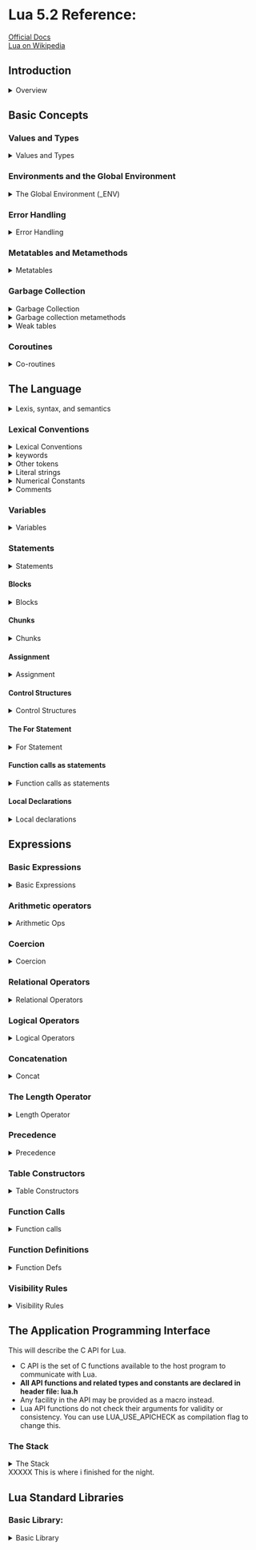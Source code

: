 # Lua 5.2 Reference:
[Official Docs](lua.org/documentation)  
[Lua on Wikipedia](https://en.wikipedia.org/wiki/Lua_(programming_language))  

## Introduction
<details>
<summary>Overview</summary>

* Supports general procedural programming.  
* Offers support for: 
  * oop
  * functional programming
  * data-driven programming
* Lua has **no** main().  
  * It only works embedded in a host application.  
  * The host can: 
    * Invoke functions to call lua code
    * Write and read lua variables
    * Register C functions to be called by lua.

* The Lua distribution includes a sample program called lua, which uses the Lua library to offer a complete interpreter, for interactive or batch use.
</details>

## Basic Concepts

### Values and Types
<details>
<summary>Values and Types</summary>

* Dynamically typed language:  
  * Variables have no type  
  * Values have type  
* Values are _first-class_.  Now, what does _first-class_ mean?
  * _first-class_ means that **all values** can be stored in variables, passed to other functions, and returned as results.
* Basic Types - there are 8:
  * nil:  
    Different than any other value - usually represents the absence of value.  
    Makes a condition false

  * boolean:  
    **false** and **true**  
    False makes a condition false (along with **nil**)  
    **any other value** means true (e.g. 0 is true, -1 is true, etc.)

  * number:  
    Represents real, (double-precision floating point) numbers  
    Usually follows the C implementation which is IEEE 754  

  * string:  
    Represents **immutable** sequences of bytes.  
    Lua is "8-bit clean".  Strings can contain any 8-bit value, including \0 (null).

  * function:  
    Lua can call (and manipulate) functions written in lua and functions written in C

  * userdata:  
    Userdata allows arbitrary C data to be stored in lua variables.  
    A userdata value is a pointer to a raw block of memory.  
    Two kinds of userdata:  
    * full userdata: the block of memory is managed by lua
    * light userdata: the block of memory is managed by the host.  
    Userdata has no pre-defined operations in lua, except assignment and identity testing.  
    By using metatables, you can define operations for full userdata values.  
    Userdata cannot be created or modified in Lua, only through the C api.

  * thread:  
    Represents independent threads of execution, and is used to implement **co-routines**.  
    Don't confuse lua threads with os threads.  
    Lua supports threads on all systems, even those systems who do not support threads natively.  

  * table:  
    Tables implement _**associative arrays**_:  
    * Can be indexed with numbers (like an array)  
    * Can be indexed with types (exclusing nil and NaN)  
    * Can be heterogeneous: contain values of **all** types (except nil)  
    * **Any key with value nil is not considered part of the table!**  
    * Any key that is not part of a table has an associated nil value.  
    * Are the sole data structure in all of lua.  They can represent:  
      * arrays  
      * sequences  
      * symbol tables  
      * sets  
      * records: to represent a record, lua uses the field name as an index.  (e.g. a.name is the same as a["name"])  
      * graphs  
      * trees  
  
  Tables, functions, threads, and full userdata are objects: variables **do not** contain these items, only references to them (e.g. pointers).  Assignment, parameter passing, and function returns always manipulate references to such values.  There is no implication of _any kind_ of copy.

</details>

### Environments and the Global Environment
<details>
<summary>The Global Environment (_ENV)</summary>

* _ENV:  
  Any reference to a global name _var_ is syntactically translated to _ENV.var  
  Every chunk is compiled in the scope of an external local variable called _ENV.  _ENV is never a global name in a chunk.  
* Any table used as the value of _ENV is called an **environment**  
* Lua keeps a _global environment_.  This value is kept at a special place in the *C registry*.  
  * _G is initialized with this same value  
* When lua compiles a chunk, it initializes the value of the chunk _ENV *upvalue* with the global environment. 
  * By default: global variables in lua refer to entries in the global environment.  
* All standard libraries are loaded in the global environment and several functions operate on that environment.  You can use **load** or **loadfile** to load a chunk with a different environment.  
* If you change the global environment in the registry (via C code or the debug library), all chunks loaded after the change will get the new environment.  
  * Previously loaded chunks are not affected, however, as each has its own reference to the environment in the chunks _ENV variable.  Moreover, the variable _G (which is stored in the original global ENV) is **never** updated by lua.  


</details>

### Error Handling
<details>
<summary>Error Handling</summary>

* All actions start from C code in the host program - calling a function from the lua library (lua_pcall).
* Errors during compilation or execution of a chunk returns control to host application, which takes appropriate steps.  
* Lua code can explicitly generate an error by using the *error* function.  
  * If you need to catch errors in lua, you can use pcall or xpcall to call a function in *protected mode*  
  * *error objects* (or message) are propagated with information about the error.  
  * xpcall or lua_pcall can receive a message handler to be called in case of errors.  This callback is called prior to stack unwinding, so it may gather a stack traceback.  
  
</details>

### Metatables and Metamethods

<details>
<summary>Metatables</summary>

* Every *value* in lua can have a metatable.  
  * A metatable is an ordinary lua table that defines the behavior of the original value under certain special operations.  
  * You can change several aspects of the behavior of operations over a value by setting specific fields in the values metatable.  
    * **Example:**
      * when a *non-numeric* value is the operand of an addition, lua checks for a function in the "__add" field of the value's metatable.  If it finds one, lua will call that function to do the addition.**
  * Keys in a metatable are derived from ***event names***
    * Corresponding values are called *metamethods*
    * In the example, the *event* is "add" and the metamethod is the function that performs the add.
  * Querying metatables:
    * *getmetatable* function
  * Replacing metatable of a table:
    * *setmetatable* function 
    * You can't change the metatable of other types from Lua (except by using the debug library)
  * Tables and full userdata have individual metatables
    * Values of all other types share one metatable per type  
      * One, single metatable for strings
      * One, single metatable for numbers, etc.
    * By default, a value has no metatable, but the string library sets a metatable for the string type
  * Metatables control how objects behave in arithmetic, order comparisons, concatenation, length checking and indexing.
    * Can also define a function that is called when userdata or table is garbage collected
      * Lua checks if the value has a metatable with corresponding event.
      * If so, value associated with that key (the metamethod) controls how lua will perform that operation.
  * Metatables control the operations listed.
    * Each operation has a corresponding name
    * Key for each operation is a string with name prefixed by 2 underscores
      * Example: key for the *add* operation is the string "__add"
  
  * **"add"**: the + operation
    ```lua
      -- the function getbinhandler defines how lua 
      -- chooses a handler for a binary operation.
      -- first, lua tries 1st operand.  If this type doesn't
      -- define a handler, the Lua tries the second
      function getbinhandler (op1, op2, event)
         return metatable(op1)[event] or metatable(op2)[event]
       end

       -- by using this function, the behavior of op1 + op2 is
       function add_event (op1, op2)
         local o1, o2 = tonumber(op1), tonumber(op2)
         if o1 and o2 then  -- both operands are numeric?
           return o1 + o2   -- '+' here is the primitive 'add'
         else  -- at least one of the operands is not numeric
           local h = getbinhandler(op1, op2, "__add")
           if h then
             -- call the handler with both operands
             return (h(op1, op2))
           else  -- no handler available: default behavior
             error(···)
           end
         end
       end
    ```
  * **"sub"**: the - operation
  * **"mul"**: the * operation
  * **"div"**: the / operation
  * **"mod"**: the % operation
  
    * o1 - floor(o1/o2)*o2 as primitive operation  
  * **"pow"**: the ^ operation
  
    * pow from C math library is primitive operation
  * *NOTE:* all the above operations behave the same as the "add" operation
  
  * **"unm"**: the unary - operation
    ```lua
       function unm_event (op)
       local o = tonumber(op)
       if o then  -- operand is numeric?
         return -o  -- '-' here is the primitive 'unm'
       else  -- the operand is not numeric.
         -- Try to get a handler from the operand
         local h = metatable(op).__unm
         if h then
           -- call the handler with the operand
           return (h(op))
         else  -- no handler available: default behavior
           error(···)
         end
       end
     end
    ```

  * **"concat"**: the .. operation
    ```lua
       function concat_event (op1, op2)
       if (type(op1) == "string" or type(op1) == "number") and
          (type(op2) == "string" or type(op2) == "number") then
         return op1 .. op2  -- primitive string concatenation
       else
         local h = getbinhandler(op1, op2, "__concat")
         if h then
           return (h(op1, op2))
         else
           error(···)
         end
       end
     end
    ```

  * **"len"**: the # operation
    ```lua
       function len_event (op)
       if type(op) == "string" then
         return strlen(op)      -- primitive string length
       else
         local h = metatable(op).__len
         if h then
           return (h(op))       -- call handler with the operand
         elseif type(op) == "table" then
           return #op              -- primitive table length
         else  -- no handler available: error
           error(···)
         end
       end
     end
    ```

  * **"eq"**: the == operation.  
    The function getequalhandler defines how Lua chooses a metamethod for equality.  A metamethod is selected only when both values being compared have the same type and the same metamethod for the selected operation - and the values are either tables or full userdata
    ```lua
       function getequalhandler (op1, op2)
       if type(op1) ~= type(op2) or
          (type(op1) ~= "table" and type(op1) ~= "userdata") then
         return nil     -- different values
       end
       local mm1 = metatable(op1).__eq
       local mm2 = metatable(op2).__eq
       if mm1 == mm2 then return mm1 else return nil end
     end
    ```

    The eq event is defined as follows (result is always a boolean):
    ```lua 
       function eq_event (op1, op2)
        if op1 == op2 then   -- primitive equal?
          return true   -- values are equal
        end
        -- try metamethod
        local h = getequalhandler(op1, op2)
        if h then
          return not not h(op1, op2)
        else
          return false
        end
       end
    ```

  * **"lt"**: the < operation
    ```lua
    function lt_event (op1, op2)
       if type(op1) == "number" and type(op2) == "number" then
         return op1 < op2   -- numeric comparison
       elseif type(op1) == "string" and type(op2) == "string" then
         return op1 < op2   -- lexicographic comparison
       else
         local h = getbinhandler(op1, op2, "__lt")
         if h then
           return not not h(op1, op2)
         else
           error(···)
         end
       end
     end
    ```

  * **"le"**: the <= operation  
    ```lua
    function le_event (op1, op2)
      if type(op1) == "number" and type(op2) == "number" then
        return op1 <= op2   -- numeric comparison
      elseif type(op1) == "string" and type(op2) == "string" then
        return op1 <= op2   -- lexicographic comparison
      else
        local h = getbinhandler(op1, op2, "__le")
        if h then
          return not not h(op1, op2)
        else
          h = getbinhandler(op1, op2, "__lt")
          if h then
            return not h(op2, op1)
          else
            error(···)
          end
        end
      end
    end
    ```

  * **"index"**: the indexing access table[key].  The metamethod is tried only when key is not present in table.  When table is not a table, no key is ever present, so the metamethod is always tried
    ```lua
    function gettable_event (table, key)
       local h
       if type(table) == "table" then
         local v = rawget(table, key)
         -- if key is present, return raw value
         if v ~= nil then return v end
         h = metatable(table).__index
         if h == nil then return nil end
       else
         h = metatable(table).__index
         if h == nil then
           error(···)
         end
       end
       if type(h) == "function" then
         return (h(table, key))     -- call the handler
       else return h[key]           -- or repeat operation on it
       end
    end
    ```

  * **"newindex"**: indexing assignment table[key] = value.  Metamethod is only tried with the key is not present in table.
    ```lua
    function settable_event (table, key, value)
       local h
       if type(table) == "table" then
         local v = rawget(table, key)
         -- if key is present, do raw assignment
         if v ~= nil then rawset(table, key, value); return end
         h = metatable(table).__newindex
         if h == nil then rawset(table, key, value); return end
       else
         h = metatable(table).__newindex
         if h == nil then
           error(···)
         end
       end
       if type(h) == "function" then
         h(table, key,value)           -- call the handler
       else h[key] = value             -- or repeat operation on it
       end
    end
    ```
  * **"call"**: when lua calls a value
    ```lua
    function function_event (func, ...)
      if type(func) == "function" then
        return func(...)   -- primitive call
      else
        local h = metatable(func).__call
        if h then
          return h(func, ...)
        else
          error(···)
        end
      end
    end

    ```
</details>

### Garbage Collection
<details>
<summary>Garbage Collection</summary>

* Lua manages memory automatically.
  * No need to allocate or free memory
  * Garbage collector collects all "dead objects"
  * All memory is subject to automatic management
    * strings, tables, userdata, functions, threads, internal structures, etc.
* Lua implements an incremental [*mark and sweep*](https://en.wikipedia.org/wiki/Tracing_garbage_collection)
  * Two numbers to control cycles:
    * *garbage-collector pause*
    * *garbage-collector step multiplier*
      * Both use percentages as units - value of 100 means internal value of 1
* Garbage-collector pause:  
  * controls how long the collector waits before starting a new cycle.
  * larger values make the collector less aggressive
  * values < 100 mean collector will not wait to start a new cycle
  * vale of 200 means collector waits for total memory in use to double before a new cycle starts
* Garbage-collector step multiplier:
  * controls the relative speed of the collector to memory allocation
  * larger values make the collector more aggressive, but also increase the size of each incremental step
  * values < 100 make the collector too slow, and can result in the collector never finishing a cycle.
  * default is 200, means that the collector runs at 2ce the speed of memory allocation
  * **Note:** if you set step multiplier to a very large number (> 10% of the max number of bytes the program may use), the collector acts like a "stop-the-world" collector.
* The numbers are set by calling lua_gc in C or collectgarbage in Lua
* Lua 5.2 can change the type of collector from incremental to generational.  
  * Generational collector assumes most objects die young
  * The generational collector performs a full collection from time to time.
</details>

<details>
<summary>Garbage collection metamethods</summary>

* You can set garbage-collector metamethods for tables (and using the C api) full userdata.
  * These are called "finalizers".
  * *finalizers* allow you to coordinate luas garbage collection with external resource management (e.g. closing files, network or db connections, freeing memory)
* For an object to be finalized when collected - you must **mark** it for finalization.  
  * Marking happens when you set its metatable and the metatable has a field indexed by the string "__gc"
* When a marked object becomes garbage, Lua puts it in a list.
  * After collection, Lua does the equivalent of the following for each object in the list:
  ```lua
  function gc_event (obj)
    local h = metatable(obj).__gc
    if type(h) == "function" then
      h(obj)
    end
  end
  ```

* At the end of each gc cycle, the finalizers for objects are called in reverse order that they were marked (LIFO).
  * Because the object being collected must still be used by the finalizer, Lua must ressurrect it.
* When you close a state (lua_close) lua calls the finalizers of all objects marked for finalization, following reverse order they were marked.
  
</details>

<details>
<summary>Weak tables</summary>

A weak table is a table whose elements are *weak references*.  A weak reference is ignored by the gc.
* If the only references to an object are weak references, then the garbage collector will collect that object.

* A weak table can have weak keys, weak values, or both.
  * A table with weak keys allows keys gc
  * A table with weak values allows values gc
  * A table with both weak keys and values allows gc of both.
* In any case, if either keys or values are collected, the whole pair is removed from the table.
  * The weakness of a table is controlled by the __mode field of it's metatable.  
  * If the __mode field is a string containing the letter 'k' the keys are weak. 
  * If the __mode field is a string containing the letter 'v' the values are weak.

* A table with weak keys and strong values is called an *ephemeron table*
  * Value is considered reachable only if the key is reachable

* Only objects that have an explicit construction are removed from weak tables.
  * Values, such as numbers and light C functions, are not subject to gc, and therefore not removed from tables (unless the associated value is collected)

* Resurrected objects are removed from weak values before running finalizers, but are removed from weak keys only in the next collection.

</details>



### Coroutines
<details>
<summary>Co-routines</summary>

* Co-routines are also called [*collaborative multi-threading*](https://en.wikipedia.org/wiki/Cooperative_multitasking)
* Coroutines represent independent threads of execution  
  * Unlike multi-threaded systems, a coroutine only suspends execution by explicitly calling a ***yield*** function.

* Coroutine Creation:
  * use coroutine.create
    * Sole argument is a function that is the main function of the coroutine.  
    * Create function only creates a new coroutine and returns a handle to it (an object of type ***thread***) - it does **not** start the coroutine.

* Coroutine Execution:
  * use coroutine.resume
    * argument is the handle generated by coroutine.create
    * coroutine starts execution at first line of it's main function
    * extra args passed to coroutine.resume are passed on to the coroutine main function.  
    * the coroutine runs until it terminates or ***yields***

  * Termination: 
    * normal termination: main function returns (explicitly or implicitly after last instruction)
      * coroutine.resume returns **true**
    * abnormal: unprotected error
      * coroutine.resume returns **false** plus error message

* Coroutine Yield:
  * coroutine.yield
    * When a routine yields, the corresponding coroutine.resume returns immediately - **even if the yield happened inside nested function calls**
    * coroutine.resume returns true, plus any values passed to coroutine.yield
  * The next time you resume the same coroutine, it continues execution from the point where it yielded, with the call to coroutine.yield returning any extra arguments passed to coroutine.resume.

* Coroutine Wrap:
  * coroutine.wrap
    * creates a coroutine, but returns a function that - when called - resumes the coroutine
    * Any args passed to this function go as extra arguments to coroutine.resume
    * returns all the values returned by coroutine.resume, except the first one (the boolean error code)
    * coroutine.wrap does not catch errors - any error is propogated to the caller.

**Example of co-routine**
```lua
function foo (a)
  print("foo", a)
  return coroutine.yield(2*a)
end

co = coroutine.create(function (a,b)
      print("co-body", a, b)
      local r = foo(a+1)
      print("co-body", r)
      local r, s = coroutine.yield(a+b, a-b)
      print("co-body", r, s)
      return b, "end"
end)

print("main", coroutine.resume(co, 1, 10))
print("main", coroutine.resume(co, "r"))
print("main", coroutine.resume(co, "x", "y"))
print("main", coroutine.resume(co, "x", "y"))

--[[
    When you run it, it produces the following output:

     co-body 1       10
     foo     2
     main    true    4
     co-body r
     main    true    11      -9
     co-body x       y
     main    true    10      end
     main    false   cannot resume dead coroutine
--]]
```

**Note:** you can also create and manipulate coroutines through the C api: lua_newthread, lua_resume, lua_yield.

</details>

## The Language
<details>
<summary>Lexis, syntax, and semantics</summary>

* Which tokens are valid, how they can be combined, and what the combinations mean.
* Constructs in [extended BNF](https://en.wikipedia.org/wiki/Extended_Backus%E2%80%93Naur_form)
  * {a} means 0 or more a
  * [a] means optional a

</details>

### Lexical Conventions
<details>
<summary>Lexical Conventions</summary>

* Lua is a free-form language.
  * Ignores spaces (including new-lines) and comments between lexical elements (tokens)
  * Names in lua can be any string of letters, digits, and underscores, not beginning with a digit
</details>

<details>
<summary>keywords</summary>

* **keywords**: case-sensitive.  and, And, AND are all different, and only one is reserved (and).  
  ```
  and  
  false  
  local   
  then  
  break  
  for  
  nil  
  true  
  do  
  function  
  not  
  until  
  else  
  goto  
  or  
  while  
  elseif  
  if  
  repeat  
  end  
  in  
  return  
  ```
</details>

<details>
<summary>Other tokens</summary>

* **other tokens**  
    ```
    +  
    -  
    *  
    /  
    %  
    ^  
    #  
    ==  
    ~=  
    <=  
    >=  
    <  
    >
    =  
    (  
    )  
    {  
    }  
    [  
    ]  
    ::  
    ;  
    :  
    ,  
    .  
    ..  
    ...  
    ```
</details>

<details>
<summary>Literal strings</summary>

* **literal strings**  
  * Can be delimited by matching single or double quotes
  * Can contain c-like escapes
  ```
    \a (bell), 
    \b (backspace),
    \f (formfeed),
    \n (newline),
    \r (carriage return),
    \t (horizontal tab),
    \v (vertical tab),
    \\ (backslash),
    \" (double-quote),
    \' (single-quote)
    \z (skip the following span of whitespace characters, including line breaks)
  ```
  * Bytes in literal strings can be specified by numerical values:
    * escape sequence **\xXX** where XX is 2 hex digits, or
    * escape sequence **\ddd** where ddd is up to 3 decimal digits
    * **\0** embedded 0

  * Long-bracket literal string form
    * Levels 
      * (level 0): [[]]
      * (level 1): [=[]=]
      * (level 2): [==[]==]
      * etc.
  * Example - these are all the same output / string:
  ```lua
  a = 'alo\n123"'

  b = "alo\n123\""

  c = '\97lo\10\04923"'

  d = [[alo
  123"]]

  e = [==[
  alo
  123"
  ]==]
</details>

<details>
<summary>Numerical Constants</summary>

* Numerical Constants
  * Can be written with optional fractional part and optional decimal exponent, marked by letter 'e' or 'E'.
  * Lua also accepts hex constants, which start with 0x or 0X
    * Hex constants also accept an optional fractional part plus an optional binary exponent, marked by letter 'p' or 'P'
  * Examples:
  ```lua
  3 
  3.0
  3.1416
  314.16e-2
  0.31416E1
  0xff
  0x0.1E
  0xA23p-4
  0x1.921FB54442D18P+1
  ```
</details>

<details>
<summary>Comments</summary>

* Comments
  * start with double hyphen (--), 
  * if the text immediately after is a [, then it's a "long comment".  otherwise, it's a short comment.
  
</details>

### Variables
<details>
<summary>Variables</summary>

**eBNF:**
```bnf 
  var ::= Name
```

* There are 3 kinds of variables in Lua:
  * global
  * local
  * table fields

    Variable names are assumed to be global unless explicitly marked local.  Local variables are lexically scoped - they can be freely accessed by functions defined inside their scope.  

    Before the first assignment to a variable, its value is **nil**.

* Square brackets are used to index a table:  
    **eBNF**
    ```bnf
    var ::= prefixexp '[' exp ']'
    ```

    The meaning of accesses to table fields can be changed via metatables.  An access to an indexed variable t[i] is equivalent to a call gettable_event(t, i).  This is not defined or available in Lua

* The syntax var.Name is just syntax sugar for var["Name"]:

    **eBNF**
    ```bnf
    var ::= prefixexp '.' Name
    ```

* An access to a global variable X is equivalent to _ENV.x
* Due to the way chunks are compiled, _ENV is **never** a global name.

</details>


### Statements
<details>
<summary>Statements</summary>

Lua supports almost all conventional set of statements - similar to Pascal or C.  This set includes:
* assignments
* control structures
* function calls
* variable declarations

</details>

#### Blocks
<details>
<summary>Blocks</summary>

A block is a list of statements, which are sequentially executed:  
**eBNF**
```bnf
block ::= {stat}
```

Lua has empty statements that allow to separate statements with semicolons, start a block with a semicolon, or write 2 semicolons in sequence:  
**eBNF**
```bnf
stat ::= ';'
```

Function calls and assignments can start with an open paren.  This leads to an ambiguity.  
Consider:
```lua
a = b + c
(print or io.write)('done')
```

The grammar could see it in two ways:
```lua
a = b + c(print or io.write)('done')  -- OR
a = b + c; (print or io.write)('done')
```

The parser sees it the first way.  It interprets the open paren as the start of arguments to a function call.  Therefore, 
**always precede statements that start with a paren with a semi-colon**

A block can be explicitly delimited to produce a single statement:  
**eBNF**
```bnf
stat ::= do block end
```

Explicit blocks are useful to control the scope of variable declarations.  Explicit blocks are also sometimes used to add a **return** statement in the middle of another block.  
</details>

#### Chunks
<details>
<summary>Chunks</summary>

A unit of compilation in lua is a chunk.  Syntactically, a chunk is just a block.  
**eBNF**
```bnf
chunk ::= block
```

Lua handles a chunk as the body of an anonymous function with a variable number of arguments.  
So, chunks can define local variables, receive arguments, and return values.  
And, this anonymous function is compiled as in the scope of an external local variable called _ENV.  The resulting function always has _ENV as its only **upvalue**, even if it does not use that variable.

A chunk can be stored in a file, or in a string inside the host program.  To execute a chunk Lua first precompiles the chunk into instructions for a VM, and then it executes the compiled code with an interpreter for the VM.

Chunks can also be precompiled into binary form.  You would use **luac** to do this.  Programs in source and compiled forms are interchangeable, lua automatically detects the type and acts accordingly.
</details>

#### Assignment
<details>
<summary>Assignment</summary>

Lua allows multiple assignment.  Ergo, the syntax for assignment defines a list of variables on the left side, and a list of expressions on the right side.  The elements in both are separated by commas.  
**eBNF**
```bnf
stat ::= varlist '=' explist
varlist ::= var {',' var}
explist ::= exp {',' exp}
```

Before the assignment, the list of values (right-side) is adjusted to the length of the list of variables (left-side).  
If there are more values than needed, the excess values are thrown away.  
If there are fewer values than needed the list is extended with as many **nils** as necessary.  
If the list of expressions ends with a function call, the all values returned by that call enter the list of values, *before* the adjustment (except when the call is enclosed in parens).  
The assignment statement first evaluates all its expressions and only hten are the assignments performed.  
Thus:
```lua 
i = 3
i, a[i] = i+1, 20
```
sets a[3] to 20, without affecting a[4] because i in a[i] is evaluated (to 3) before it's assigned 4.  Similarly, the line  
```lua
x, y = y, x         --exchanges the values of x and y, and 
x, y, z = y, z, x   --cyclically permutes the values of x, y, and z.
```

The meaning of assignments to global variables and table fields can be changed via metatables.  An assignment to an indexed variable t[i] = val is equivalent to *settable_event(t, i, val)*.  Note: this function is not defined or callable in lua.

An assignment to a global variable x = val is equivalent to the assignment _ENV.x = val
</details>

#### Control Structures
<details>
<summary>Control Structures</summary>

The control structures: **if**, **while**, and **repeat** have the usual meaning.  
**eBNF**
```
stat ::= while exp do block end
stat ::= repeat block until exp
stat ::= if exp then block {elseif exp then block} [else block] end
```

Lua has a **for** statement, of 2 types:  
 * generic for
 * numeric for

The condition expression of a control structure can return any value.  Both **false** and **nil** are considered false.  All values different from **nil** and **false** are considered true (specifically, 0 and empty string are **true**).  

In the **repeat-until** loop, the inner block doesn't end at the until keyword, but only after the condition.  So the condition can refer to local variables declared inside the loop block.  

The **goto** statement transfers program control to a label.  For syntax reasons, labels in lua are statements as well:  
**eBNF**
```bnf
stat ::= goto Name
stat ::= label
label ::= '::' Name '::'
```

a label is visible in the entire block where it is defined, except inside nested blocks where a label with the same name is defined and inside nested functions.  A goto may jump to any visible label as long as it does not enter into the scope of a local variable.  

Labels and empty statements are called **void statements** as they perform no actions.  

The **break** statement terminates the execution of a **while**, **repeat**, **for** loop, skipping the next statement after the loop:  
**eBNF**
```bnf
stat ::= break
```

A break ends the innermost enclosing loop.

The **return** statement is used to return values from a function or a chunk (which is a function in disguise).  Functions can return more than one value, so the syntax for the return statement is:  
**eBNF**
```bnf
stat ::= return [explist] [';']
```

The return statement can only be written as the last statement of a block.  

If, however, you really need to return in the middle of a block, then an explicit inner do return end block can be used.

</details>

#### The For Statement
<details>
<summary>For Statement</summary>

* Generic For
* Numeric For

The **numeric for** repeats a block of code while a control variable runs through a progression.  It has the following syntax:  
**eBNF**
```bnf
stat ::= for Name '=' exp ',' exp [',' exp] do block end
```

The block is repeated for name starting at the value of the first exp, until it passes the second exp by steps of the 3rd exp.  
```lua
for v = e1, e2, e3 do block end

-- is equivalent to:
do 
  local var, limit, step = tonumber(e1), tonumber(e2), tonumber(e3)
  if not (var and limit and step) then error() end
  while (step > 0 and var <=limit) or (step <=0 and var >= limit) do
    local v = var
    block
    var = var + step
  end
end
```

* all 3 control expressions are only evaluated once, before the loop starts.  They **must** all result in numbers.
* var, limit and step are invisible variables
* if the third expression is absent, then a step of 1 is used.
* you can use **break** to exit a for loop
* The loop variable V is local to the loop.  You *cannot* use its value after the for ends or is broken.  If you need this value, assign it to a different variable.

The **generic for** works over functions, called iterators.  On each iteration, the iterator function is called to produce a new value, stopping when this new value is **nil**.  
**eBNF**
```bnf
stat ::= for namelist in explist do block end
namelist ::= Name {',' Name}
```

This:  
```lua
for var_1, ..., var_n in explist do block end

--is equivalent to
do 
  local f, s, var = explist
  while true do
    local var_1, ..., var_n = f(s, var)
    if var_1 == nil then break end
    var = var_1
    block
  end
end
```

* explist is evaluated only once.  It results are an iterator function, a state and an initial value for the first iterator variable.
* f, s, and var are invisible variables.  
* you can use break to exit a for
* The loop variables var_i are local to the loop.  Can't use them after the for ends.

</details>

#### Function calls as statements
<details>
<summary>Function calls as statements</summary>

To allow possible side effects, function calls can be executed as statements:  
**eBNF**
```bnf
stat ::= functioncall
```

In this case, all returned values are thrown away.

</details>

#### Local Declarations
<details>
<summary>Local declarations</summary>

Local variables can be declared *anywhere* inside a block.  The declaration can include an initial assignment:  
**eBNF**
```bnf
stat ::= local namelist ['=' explist]
```

if present, an initial assignment has the same semantics of a multiple assignment.  Otherwise, all variables are initialized to **nil**.  

A chunk is also a block, and so local variables can be declared in a chunk outside an explicit block.

</details>

## Expressions

### Basic Expressions
<details>
<summary>Basic Expressions</summary>

```bnf
exp ::= prefixexp
exp ::= nil | false | true
exp ::= Number
exp ::= String
exp ::= functiondef
exp ::= tableconstructor
exp ::= '...'
exp ::= exp binop exp
exp ::= unop exp
prefixexp ::= var | functioncall | '(' exp ')'
```

Binary operators: arithmetic operators, relational operators, logical operators and concatenation operator.

Both function calls and vararg (...) expressions can result in multiple values.  If a function call is used as a statement, the its return list is adjusted to zero elements, discarding all returned values.  If an expression is used as the last (or only) element of a list of expressions, then no adjustment is made (unless the expression is enclosed in parens.  In all other context, lua adjusts the result list to one element - either discarding all others, or a nil if there aren't any.

**Example:**
```lua
f()            -- adjusted to 0 results
g(f(), x)      -- f() is adjusted to 1 result
g(x, f())      -- g gets x plus all results from f()
a,b,c = f(), x --f() is adjusted to 1 result (c gets nil)
a,b = ...      --a gets first vararg, b gets second (a and b can both get nil)
a,b,c = x, f() --f() is adjusted to 2 results
a,b,c = f()    --f() is adjusted to 3 results
return f()     --returns all results from f()
return x,y,f() --returns x,y and all results from f()
{f()}          --creates a list with results from f()
{...}          --creates a list with all vararg parameters
{f(), nil}     --f() is adjusted to 1 result
```

Any expression in parens always results in only one value.  So: (f(x,y,z)) is always a single value, even if f returns several values.  The value is 1st result of f() or nil if f doesn't return anything.

</details>

### Arithmetic operators
<details>
<summary>Arithmetic Ops</summary>

Lua supports usual arithmetic operators:  
+, -, *, /, %, ^, and unary - (negation)  

If the operands are numbers or strings that can be converted to numbers, then all operators have the usual meaning.  Exponentiation works for any exponent.  E.g. x^(-0.5) is inverse of square root of x.  

Modulo is defined as:  
a % b == a - math.floor(a/b)*b  --remainder of division that rounds quotient to -inf.

</details>

### Coercion
<details>
<summary>Coercion</summary>

Lua automatically converts between string and number values at run time.  Any arithmetic operation applied to a string tries to convert this string to a number.  Whenever a number is used where a string is expected, the number is converted to a string in a reasonable format.

</details>

### Relational Operators
<details>
<summary>Relational Operators</summary>

The relational operators are:  
==   ~=   <   >   <=   >=  
They always return either false or true.  

Equality first compares the type of operands.  
* if types are different, result is **false**
* Otherwise, values of operands are compared  
* Numbers and strings are compared in the usual way.  
* Tables, userdata and threads are compared by **reference** they are only considered equal if they are *the same object* (memory address is the same)  
* Closures with the same reference are always equal.  
* Closures with any detectable difference are always different.  

You can change how lua compares tables and userdata by using the __eq metamethod  

Conversion rules **do not apply** to equality comparisons.  
* "0" == 0 --is **false**.
* t[0] and t["0"] denote different entries in the same table
* ~= is exactly the negation of ==
</details>

### Logical Operators
<details>
<summary>Logical Operators</summary>

They are: **and** **or** and **not**  
* All logical operators consider false and nil as false, and everything else as true  

* negation **not** always returns either false or true  
* **and** returns its first argument if this value is **false or nil**, otherwise, it returns the second argument  
* **or** returns its first argument if this value is different from **nil and false**.  Otherwise, it returns the 2nd argument.
* both and and or use short-cut evaluation.  the second operand is only evaluated if necessary.
</details>

### Concatenation
<details>
<summary>Concat</summary>

String concatenation is denoted by 2 dots **..**  If both operands are strings or numbers, then they are converted to strings.  Otherwise, the metamethod __concat is called.  
</details>

### The Length Operator
<details>
<summary>Length Operator</summary>

* The length operator denoted by unary prefix **#**.  Length of a string is its number of bytes.  
* You can use the __len metamethod to modify the length operator behavior for *any value but strings*.  
* Unless __len is given, the length of a table t is only defined if a table is a sequence.  The set of positive numeric keys is equal to {1..n} for some non-negative n.  
  * A table like {10, 20, nil, 40} is *not a sequence*
  * Non-numeric keys do not interfere with whether a table is a sequence.  E.g.: {10, 20, ['foo']='bar', 40} is len 3.  

</details>

### Precedence
<details>
<summary>Precedence</summary>

Operator precedence follows the table below from lower to higher priority:
```lua
or  
and  
<  >  <=  >=  ~=  ==  
..  
+ -
* / %
not # -
^  
```  

* Concatenation and exponentiation are right associative.  All others are left associative.  
* You can use parens to change the order of operations.  
</details>

### Table Constructors
<details>
<summary>Table Constructors</summary>

* Table constructors are expressions that create tables.  Every time a constructor is evaluated, a new table is created.  
  * You can either create an empty table, or an initialized one with values (or keys/values)  
**eBNF**
```bnf
tableconstructor ::= '{' [fieldlist] '}'
fieldlist        ::= field {fieldsep field} [fieldsep]
field            ::= '[' exp ']' '=' exp | Name '=' exp | exp
fieldsep         ::= ',' | ';'
```

* each field of the form [exp1] = exp2 adds to the new table an entry with the key exp1 and value exp2.
* a field in the form name = exp is equivalent to ["name"] = exp.
* Fields of the form exp are equivalent to [i] = exp where i are consecutive numerical integers, starting with 1.  Fields in other formats do not affect this counting.  
**Example**
```lua
a = { [f(1)]=g; "x", "y"; x=1, f(x), [30] = 23; 45 }

--- is equivalent to:
do 
  local t = {}
  t[f(1)] = g
  t[1] = "x"
  t[2] = "y"
  t.x = 1
  t[3] = f(x)
  t[30] = 23
  t[4] = 45
  a = t
end 
```

* If the last field in the list has the form *exp* and the expression is a function call or vararg expression, then all values returned by this expression enter the list consecutively.  
* The field list can have an optional trailing field separator.
</details>

### Function Calls
<details>
<summary>Function calls</summary>

Function calls have the following syntax:  
**eBNF**
```bnf
functioncall ::= prefixexp args
```

* First, prefixexp and args are evaluated.
  * If value of prefixexp has type *function*, then this function is called with given args
  * Otherwise, prefixexp __call metamethod is called - having as first parameter the value of prefixexp, followed by original call arguments.  

The form: 
**eBNF**
```bnf
functioncall ::= prefixexp ':' Name args
```

Can be used to call methods.  A call v:name(args) is the **exact same** as v.name(v, args), except that *v* is only evaluated once.  

Arguments have the following syntax: 
**eBNF**
```bnf
args ::= '(' [explist] ')'
args ::= tableconstructor
args ::= String
```

All argument expressions are evaluated before the call.  
* A call of form f{fields} is sugar for f({fields}).
* a call of form f'string' or f"string" or f[[string]] is the same as f('string').

A call of the form *return functioncall* is called a **tail call**.  

Lua implements proper tail calls (or *tail recursion*).  In a tail call: 
* the called function reuses the stack entry of the calling function.
* There is no limit on the number of nested tail calls that a program can execute.
* Tail calls erase any debug information about the calling function.
* Tail calls **only happen** when return has *one single function call* as argument.  None of the following are tail calls:  

**Example**
```lua
return (f(x))   -- results adjusted to 1
return 2 * f(x) -- 
return x, f(x)  -- additional results
f(x); return    -- results discarded
return x or f(x) -- results adjusted to 1
```

</details>

### Function Definitions
<details>
<summary>Function Defs</summary>

Syntax:  
**eBNF**
```bnf
functiondef ::= function funcbody
funcbody ::= '(' [parlist] ')' block end
```

Syntactic sugar forms:
**eBNF**
```bnf
stat ::= function funcname funcbody 
stat ::= local function Name funcbody
funcname ::= Name {'.' Name} [':' Name] 
```

* Function statements and translations
```lua
function f() body end         -- translation f = function() body end
function t.a.b.c.f() body end -- translation t.a.b.c.f = function() body end
local function f() body end   -- translation local f; f = function() body end
```

* Function definitions are executable expressions, whose *value* has type function.  
  * When lua precompiles a chunk, all the function bodies are compiled too.
  * When Lua executes the function definition,the function is *instantiated* (or closed).
  * This function closure is the final value of the expression.

* Parameters act as local variables initialized with the argument values:
**eBNF**
```bnf
parlist ::= namelist [',' '...'] | '...'
```

* When a function is called, the list of arguments is adjusted to the length of the list of parameters, unless the function is a *vararg function*, which is indicated by three dots (...) at the end of the parameter list.  
  * Vararg functions do not adjust their argument list.  It collects all the arguments and supplies them to the function through a *vararg expression*, which is also 3 dots (...)
  * The value of the expression is a list of all actual extra arguments, similar to a function with multiple results.
  * If a vararg expression is used inside another expression or in the middle of a list of expressions, the its return list is **adjusted to one element**.
  * If the expression is used as the last element of a list of expressions, then no adjustment is made (unless the last expression is enclosed in parens)

**Example**
```lua
function f(a, b) end
function g(a, b, ...) end
function r() return 1,2,3 end

--- Call Mapping
--- CALL          PARAMETERS
f(3)              a=3, b=nil
f(3, 4)           a=3, b=4
f(3, 4, 5)        a=3, b=4
f(r(), 10)        a=1, b=10
f(r())            a=1, b=2

g(3)              a=3, b=nil, ... -> (nothing)
g(3, 4)           a=3, b=4, ... -> (nothing)
g(3, 4, 5, 8)     a=3, b=4, ... -> 5 8
g(5, r())         a=5, b=1, ... -> 2 3
```

* Results are returned using **return** statement.  If control reaches end of function without encountering a return, then function returns with no results.
* There is a system dependent limit on number of return values.  The limit is guaranteed to be larger than 1000.
* The colon synta is used for defining *methods*.  Functions that have an implicit extra parameter "self".  Thus:

```lua
function t.a.b.c:f (params) body end

-- is the same as
t.a.b.c.f = function(self, params) body end
```

</details>

### Visibility Rules
<details>
<summary>Visibility Rules</summary>

* Lua is lexically scoped.
  * The scope of the innermost variable begins at the first statement after its declaration and lasts until the last non-void statement of the innermost block that includes the declaration.
**Example**
```lua
x = 10                --global x
do                    -- new scope
  local x = x         -- new x, equivalent to global x (10) NOTE: new x **not yet in scope**, so value refers to outer (global, in this case) x
  print(x)            -- --> 10
  x = x+1             -- x == 11
  do                  -- new scope
    local x = x+1     -- references previous scope x (11)
    print(x)          -- --> 12
  end
  print(x)            -- outer inner scope x (11)
end
print(x)              -- back to global x
```

* Because of lexical scoping rules, local variables can be freely accessed by functions defined inside their scope.
* *A local variable used by an inner function* is called an **upvalue**  (or an external local variable), inside the inner function.
* Notice that each execution of a **local** statement defines new local variables. 
**Example**
```lua
a = {}
local x = 20
for i=1,10 do 
  local y = 0
  a[i] = function() y=y+1; return x+y end
end
```

* The loop creates 10 closures (10 instances of the anonymous function).  Each closure uses a different y variable, while all of the closures use the same x
</details>

## The Application Programming Interface

This will describe the C API for Lua.  
* C API is the set of C functions available to the host program to communicate with Lua.
* **All API functions and related types and constants are declared in header file: lua.h**
* Any facility in the API may be provided as a macro instead.
* Lua API functions do not check their arguments for validity or consistency.  You can use LUA_USE_APICHECK as compilation flag to change this.

### The Stack
<details>
<summary>The Stack</summary>


</details>
XXXXX This is where i finished for the night.

## Lua Standard Libraries
### Basic Library:

<details>
<summary>Basic Library</summary>

[_ENV]()  
[_G]()  
[_VERSION]()  

[assert(v [, message])](./lua/52/examples/assert.md)  
[error(message [, level])]()  
[print(...)]()  
[type(v)]()  
[tostring(v)]()  
[tonumber(e [, base])]()  

[ipairs(t)]()  
[pairs(t)]()  
[next (table [, index])]()  
[select(index, ...)]()  

[getmetatable(object)]()  
[setmetatable(table, metatable)]()  

[dofile([filename])]()  
[load (ld [, source [, mode [, env]]])]()  
[loadfile ([filename [, mode [, env]]])]()  

[rawequal(v1, v2)]()  
[rawget(table, index)]()  
[rawset(table, index, value)]()  
[rawlen(v)]()  

[pcall(f [, arg1, ...])]()  
[xpcall(f, msgh [, arg1, ...])]()  

[collectgarbage([opt [, arg]])](./lua/52/examples/collectgarbage.md)

</details>

